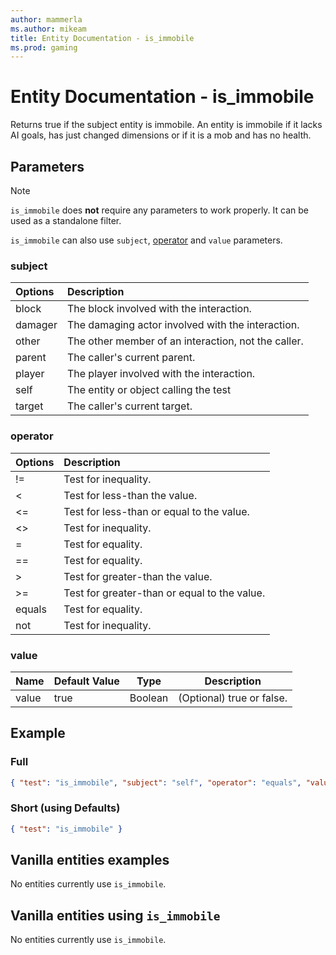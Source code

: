 ```yaml
---
author: mammerla
ms.author: mikeam
title: Entity Documentation - is_immobile
ms.prod: gaming
---
```


# Entity Documentation - is_immobile

Returns true if the subject entity is immobile. An entity is immobile if it lacks AI goals, has just changed dimensions or if it is a mob and has no health.

## Parameters

> [!Note]
> `is_immobile` does **not** require any parameters to work properly. It can be used as a standalone filter.
>
> `is_immobile` can also use `subject`, [operator](../Definitions/NestedTables/operator.md) and `value` parameters.

### subject

| Options| Description |
|:-----------|:-----------|
| block| The block involved with the interaction. |
| damager| The damaging actor involved with the interaction. |
| other| The other member of an interaction, not the caller. |
| parent| The caller's current parent. |
| player| The player involved with the interaction. |
| self| The entity or object calling the test |
| target| The caller's current target. |

### operator

| Options| Description |
|:-----------|:-----------|
| !=| Test for inequality. |
| <| Test for less-than the value. |
| <=| Test for less-than or equal to the value. |
| <>| Test for inequality. |
| =| Test for equality. |
| ==| Test for equality. |
| >| Test for greater-than the value. |
| >=| Test for greater-than or equal to the value. |
| equals| Test for equality. |
| not| Test for inequality. |

### value

|Name |Default Value  |Type  |Description  |
|---------|---------|---------|---------|
|value |true |Boolean |(Optional) true or false. |

## Example

### Full

```json
{ "test": "is_immobile", "subject": "self", "operator": "equals", "value": true }
```

### Short (using Defaults)

```json
{ "test": "is_immobile" }
```

## Vanilla entities examples

No entities currently use `is_immobile`.

## Vanilla entities using `is_immobile`

No entities currently use `is_immobile`.
